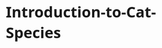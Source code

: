 # Introduction-to-Cat-Species
<!DOCTYPE html>
<html lang="vi">
<head>
    <meta charset="UTF-8">
    <meta name="viewport" content="width=device-width, initial-scale=1.0">
    <meta name="description" content="Trang giới thiệu về các giống mèo phổ biến">
    <title>Thế Giới Mèo - Giới Thiệu Các Giống Mèo</title>
    <style>
        * {
            margin: 0;
            padding: 0;
            box-sizing: border-box;
            font-family: 'Segoe UI', Tahoma, Geneva, Verdana, sans-serif;
        }
        
        body {
            background-color: #f9f9f9;
            color: #333;
            line-height: 1.6;
        }
        
        header {
            background: linear-gradient(135deg, #6a11cb 0%, #2575fc 100%);
            color: white;
            padding: 2rem 0;
            text-align: center;
            box-shadow: 0 4px 6px rgba(0, 0, 0, 0.1);
        }
        
        h1 {
            font-size: 2.5rem;
            margin-bottom: 0.5rem;
        }
        
        nav {
            background-color: #333;
            padding: 1rem 0;
        }
        
        nav ul {
            display: flex;
            justify-content: center;
            list-style: none;
        }
        
        nav li {
            margin: 0 1.5rem;
        }
        
        nav a {
            color: white;
            text-decoration: none;
            font-weight: 500;
            transition: color 0.3s;
        }
        
        nav a:hover {
            color: #ffcc00;
        }
        
        main {
            max-width: 1200px;
            margin: 2rem auto;
            padding: 0 1.5rem;
        }
        
        section {
            background-color: white;
            border-radius: 8px;
            padding: 2rem;
            margin-bottom: 2rem;
            box-shadow: 0 2px 5px rgba(0, 0, 0, 0.1);
        }
        
        h2 {
            color: #2575fc;
            margin-bottom: 1rem;
            border-bottom: 2px solid #f0f0f0;
            padding-bottom: 0.5rem;
        }
        
        .cat-list {
            display: grid;
            grid-template-columns: repeat(auto-fit, minmax(300px, 1fr));
            gap: 1.5rem;
            margin-top: 1.5rem;
        }
        
        .cat-item {
            background-color: #f8f8f8;
            border-radius: 8px;
            padding: 1.5rem;
            transition: transform 0.3s, box-shadow 0.3s;
        }
        
        .cat-item:hover {
            transform: translateY(-5px);
            box-shadow: 0 5px 15px rgba(0, 0, 0, 0.1);
        }
        
        .cat-item h3 {
            color: #6a11cb;
            margin-bottom: 0.5rem;
        }
        
        .cat-image {
            width: 100%;
            height: 200px;
            object-fit: cover;
            border-radius: 6px;
            margin: 1rem 0;
        }
        
        footer {
            background-color: #333;
            color: white;
            text-align: center;
            padding: 1.5rem 0;
            margin-top: 2rem;
        }
        
        .external-link {
            display: inline-block;
            background-color: #2575fc;
            color: white;
            padding: 0.7rem 1.5rem;
            border-radius: 4px;
            text-decoration: none;
            margin-top: 1rem;
            transition: background-color 0.3s;
        }
        
        .external-link:hover {
            background-color: #6a11cb;
        }
        
        @media (max-width: 768px) {
            nav ul {
                flex-direction: column;
                align-items: center;
            }
            
            nav li {
                margin: 0.5rem 0;
            }
            
            .cat-list {
                grid-template-columns: 1fr;
            }
        }
    </style>
</head>
<body>
    <header>
        <h1>Thế Giới Mèo</h1>
        <p>Khám phá vẻ đẹp và đặc điểm của các giống mèo phổ biến</p>
    </header>
    
    <nav>
        <ul>
            <li><a href="#intro">Giới thiệu</a></li>
            <li><a href="#breeds">Các giống mèo</a></li>
            <li><a href="#care">Chăm sóc</a></li>
        </ul>
    </nav>
    
    <main>
        <section id="intro">
            <h2>Giới thiệu về mèo</h2>
            <p>Mèo là một trong những thú cưng phổ biến nhất trên thế giới. Chúng không chỉ đáng yêu mà còn thông minh, độc lập và có tính cách riêng biệt. Có hàng trăm giống mèo khác nhau, mỗi giống có những đặc điểm ngoại hình và tính cách độc đáo.</p>
            <p>Trang web này sẽ giới thiệu đến bạn một số giống mèo phổ biến và được yêu thích nhất.</p>
        </section>
        
        <section id="breeds">
            <h2>Các giống mèo phổ biến</h2>
            <div class="cat-list">
                <div class="cat-item">
                    <h3>Mèo Ba Tư (Persian)</h3>
                    <img src="https://images.unsplash.com/photo-1514888286974-6c03e2ca1dba?ixlib=rb-1.2.1&auto=format&fit=crop&w=600&q=80" alt="Mèo Ba Tư" class="cat-image">
                    <p>Mèo Ba Tư có bộ lông dài và mượt, khuôn mặt phẳng và đôi mắt to tròn. Chúng có tính cách điềm đạm, thích được vuốt ve và thường thích cuộc sống trong nhà.</p>
                </div>
                
                <div class="cat-item">
                    <h3>Mèo Xiêm (Siamese)</h3>
                    <img src="https://images.unsplash.com/photo-1533738363-b7f9aef128ce?ixlib=rb-1.2.1&auto=format&fit=crop&w=600&q=80" alt="Mèo Xiêm" class="cat-image">
                    <p>Mèo Xiêm có thân hình thon dài, đôi mắt xanh hình quả hạnh và bộ lông ngắn với điểm nhấn màu sẫm ở mặt, tai, chân và đuôi. Chúng rất thông minh, tò mò và thích "trò chuyện" với chủ.</p>
                </div>
                
                <div class="cat-item">
                    <h3>Mèo Maine Coon</h3>
                    <img src="https://images.unsplash.com/photo-1577023311546-cdc07a8454d9?ixlib=rb-1.2.1&auto=format&fit=crop&w=600&q=80" alt="Mèo Maine Coon" class="cat-image">
                    <p>Maine Coon là một trong những giống mèo lớn nhất, có bộ lông dày và rậm giúp chống chịu thời tiết lạnh. Chúng thân thiện, hòa đồng và thường được gọi là "người khổng lồ hiền lành" của thế giới mèo.</p>
                </div>
            </div>
        </section>
        
        <section id="care">
            <h2>Cách chăm sóc mèo</h2>
            <p>Để mèo luôn khỏe mạnh và hạnh phúc, bạn cần lưu ý những điểm sau:</p>
            <ul>
                <li>Cho mèo ăn thức ăn chất lượng và phù hợp với độ tuổi</li>
                <li>Cung cấp nước sạch thường xuyên</li>
                <li>Chải lông thường xuyên, đặc biệt với các giống mèo lông dài</li>
                <li>Đưa mèo đi khám thú y định kỳ</li>
                <li>Chơi đùa và tương tác với mèo hàng ngày</li>
            </ul>
            
            <p>Để tìm hiểu thêm về cách chăm sóc mèo, hãy tham khảo:</p>
            <a href="https://www.hillspet.com.vn/cham-soc-thu-cung/cach-cham-soc-meo" class="external-link" target="_blank">Hướng dẫn chăm sóc mèo từ Hill's Pet</a>
        </section>
    </main>
    
    <footer>
        <p>&copy; 2023 Thế Giới Mèo. Tất cả các quyền được bảo lưu.</p>
        <p>Trang web này được tạo ra cho mục đích học tập và tham khảo.</p>
    </footer>
</body>
</html>
